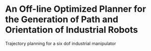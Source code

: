 # An Off-line Optimized Planner for the Generation of Path and Orientation of Industrial Robots
Trajectory planning for a six dof industrial manipulator
